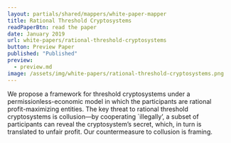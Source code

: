 ```yaml
---
layout: partials/shared/mappers/white-paper-mapper
title: Rational Threshold Cryptosystems
readPaperBtn: read the paper
date: January 2019
url: white-papers/rational-threshold-cryptosystems
button: Preview Paper
published: "Published"
preview:
  - preview.md
image: /assets/img/white-papers/rational-threshold-cryptosystems.png
---
```


We propose a framework for threshold cryptosystems under a permissionless-economic model in which the participants are rational profit-maximizing entities. The key threat to rational threshold cryptosystems is collusion—by cooperating `illegally’, a subset of participants can reveal the cryptosystem’s secret, which, in turn is translated to unfair profit. Our countermeasure to collusion is framing.
